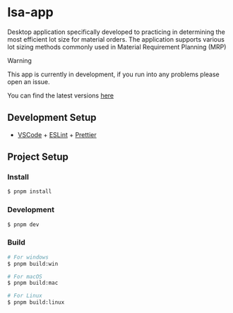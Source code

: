 # lsa-app

Desktop application specifically developed to practicing in determining the most efficient
lot size for material orders. The application supports various lot sizing
methods commonly used in Material Requirement Planning (MRP)

> [!WARNING]
> This app is currently in development, if you run into any problems please open an issue.

You can find the latest versions [here](https://github.com/hudabrilian/lsa-desktop/releases)

## Development Setup

- [VSCode](https://code.visualstudio.com/) + [ESLint](https://marketplace.visualstudio.com/items?itemName=dbaeumer.vscode-eslint) + [Prettier](https://marketplace.visualstudio.com/items?itemName=esbenp.prettier-vscode)

## Project Setup

### Install

```bash
$ pnpm install
```

### Development

```bash
$ pnpm dev
```

### Build

```bash
# For windows
$ pnpm build:win

# For macOS
$ pnpm build:mac

# For Linux
$ pnpm build:linux
```
